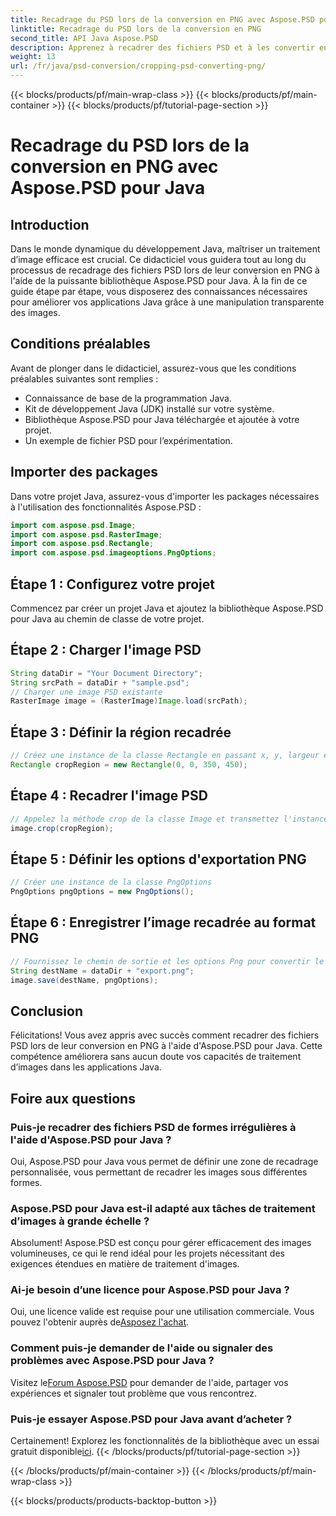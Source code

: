 ```yaml
---
title: Recadrage du PSD lors de la conversion en PNG avec Aspose.PSD pour Java
linktitle: Recadrage du PSD lors de la conversion en PNG
second_title: API Java Aspose.PSD
description: Apprenez à recadrer des fichiers PSD et à les convertir en PNG à l'aide d'Aspose.PSD pour Java. Améliorez vos applications Java avec un traitement d'image efficace.
weight: 13
url: /fr/java/psd-conversion/cropping-psd-converting-png/
---
```


{{< blocks/products/pf/main-wrap-class >}}
{{< blocks/products/pf/main-container >}}
{{< blocks/products/pf/tutorial-page-section >}}

# Recadrage du PSD lors de la conversion en PNG avec Aspose.PSD pour Java

## Introduction
Dans le monde dynamique du développement Java, maîtriser un traitement d’image efficace est crucial. Ce didacticiel vous guidera tout au long du processus de recadrage des fichiers PSD lors de leur conversion en PNG à l'aide de la puissante bibliothèque Aspose.PSD pour Java. À la fin de ce guide étape par étape, vous disposerez des connaissances nécessaires pour améliorer vos applications Java grâce à une manipulation transparente des images.
## Conditions préalables
Avant de plonger dans le didacticiel, assurez-vous que les conditions préalables suivantes sont remplies :
- Connaissance de base de la programmation Java.
- Kit de développement Java (JDK) installé sur votre système.
- Bibliothèque Aspose.PSD pour Java téléchargée et ajoutée à votre projet.
- Un exemple de fichier PSD pour l’expérimentation.
## Importer des packages
Dans votre projet Java, assurez-vous d'importer les packages nécessaires à l'utilisation des fonctionnalités Aspose.PSD :
```java
import com.aspose.psd.Image;
import com.aspose.psd.RasterImage;
import com.aspose.psd.Rectangle;
import com.aspose.psd.imageoptions.PngOptions;
```
## Étape 1 : Configurez votre projet
Commencez par créer un projet Java et ajoutez la bibliothèque Aspose.PSD pour Java au chemin de classe de votre projet.
## Étape 2 : Charger l'image PSD
```java
String dataDir = "Your Document Directory";
String srcPath = dataDir + "sample.psd";
// Charger une image PSD existante
RasterImage image = (RasterImage)Image.load(srcPath);
```
## Étape 3 : Définir la région recadrée
```java
// Créez une instance de la classe Rectangle en passant x, y, largeur et hauteur
Rectangle cropRegion = new Rectangle(0, 0, 350, 450);
```
## Étape 4 : Recadrer l'image PSD
```java
// Appelez la méthode crop de la classe Image et transmettez l'instance Rectangle
image.crop(cropRegion);
```
## Étape 5 : Définir les options d'exportation PNG
```java
// Créer une instance de la classe PngOptions
PngOptions pngOptions = new PngOptions();
```
## Étape 6 : Enregistrer l’image recadrée au format PNG
```java
// Fournissez le chemin de sortie et les options Png pour convertir le fichier PSD en PNG et enregistrer la sortie
String destName = dataDir + "export.png";
image.save(destName, pngOptions);
```
## Conclusion
Félicitations! Vous avez appris avec succès comment recadrer des fichiers PSD lors de leur conversion en PNG à l'aide d'Aspose.PSD pour Java. Cette compétence améliorera sans aucun doute vos capacités de traitement d’images dans les applications Java.
## Foire aux questions
### Puis-je recadrer des fichiers PSD de formes irrégulières à l'aide d'Aspose.PSD pour Java ?
Oui, Aspose.PSD pour Java vous permet de définir une zone de recadrage personnalisée, vous permettant de recadrer les images sous différentes formes.
### Aspose.PSD pour Java est-il adapté aux tâches de traitement d’images à grande échelle ?
Absolument! Aspose.PSD est conçu pour gérer efficacement des images volumineuses, ce qui le rend idéal pour les projets nécessitant des exigences étendues en matière de traitement d'images.
### Ai-je besoin d’une licence pour Aspose.PSD pour Java ?
 Oui, une licence valide est requise pour une utilisation commerciale. Vous pouvez l'obtenir auprès de[Asposez l'achat](https://purchase.aspose.com/buy).
### Comment puis-je demander de l'aide ou signaler des problèmes avec Aspose.PSD pour Java ?
 Visitez le[Forum Aspose.PSD](https://forum.aspose.com/c/psd/34) pour demander de l'aide, partager vos expériences et signaler tout problème que vous rencontrez.
### Puis-je essayer Aspose.PSD pour Java avant d’acheter ?
 Certainement! Explorez les fonctionnalités de la bibliothèque avec un essai gratuit disponible[ici](https://releases.aspose.com/).
{{< /blocks/products/pf/tutorial-page-section >}}

{{< /blocks/products/pf/main-container >}}
{{< /blocks/products/pf/main-wrap-class >}}

{{< blocks/products/products-backtop-button >}}
